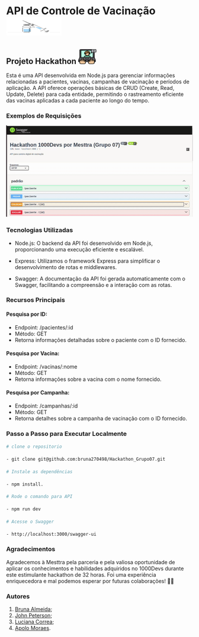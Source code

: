 # API de Controle de Vacinação      <img src='projeto/img/vacina.png' width='150' height='50' />
## Projeto Hackathon               <img src='projeto/img/digitando2.png' width='50' height='40' />
 Esta é uma API desenvolvida em Node.js para gerenciar informações relacionadas a pacientes, vacinas, campanhas de vacinação e períodos de aplicação. A API oferece operações básicas de CRUD (Create, Read, Update, Delete) para cada entidade, permitindo o rastreamento eficiente das vacinas aplicadas a cada paciente ao longo do tempo.
 
### Exemplos de Requisições

<img src='projeto/img/swegger.gif'/>

### Tecnologias Utilizadas
- Node.js: O backend da API foi desenvolvido em Node.js, proporcionando uma execução eficiente e escalável.
  
- Express: Utilizamos o framework Express para simplificar o desenvolvimento de rotas e middlewares.
 
- Swagger: A documentação da API foi gerada automaticamente com o Swagger, facilitando a compreensão e a interação com as rotas.

### Recursos Principais

 #### Pesquisa por ID:
- Endpoint: /pacientes/:id
- Método: GET
- Retorna informações detalhadas sobre o paciente com o ID fornecido.
  
 #### Pesquisa por Vacina:

- Endpoint: /vacinas/:nome
- Método: GET
- Retorna informações sobre a vacina com o nome fornecido.
  
#### Pesquisa por Campanha:

- Endpoint: /campanhas/:id
- Método: GET
- Retorna detalhes sobre a campanha de vacinação com o ID fornecido.

### Passo a Passo para Executar Localmente
 ```bash
 # clone o repositorio
 
- git clone git@github.com:bruna270498/Hackathon_Grupo07.git

# Instale as dependências

- npm install.

# Rode o comando para API

- npm run dev

# Acesse o Swagger

- http://localhost:3000/swagger-ui

```

### Agradecimentos

Agradecemos à Mesttra pela parceria e pela valiosa oportunidade de aplicar os conhecimentos e habilidades adquiridos no 1000Devs durante este estimulante hackathon de 32 horas. Foi uma experiência enriquecedora e mal podemos esperar por futuras colaborações! 🚀✨

### Autores
1. [Bruna Almeida](https://www.linkedin.com/in/bruna-almeida-soares/);
2. [John Peterson](https://www.linkedin.com/in/johnpeterson88/);
3. [Luciana Correa](https://www.linkedin.com/in/lucianacf/);
4. [Apolo Moraes](https://www.linkedin.com/in/apolomoraes/).
